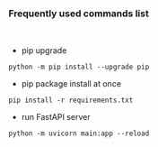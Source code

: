 ### Frequently used commands list

<br>

* pip upgrade
```shell
python -m pip install --upgrade pip
```

* pip package install at once
```shell
pip install -r requirements.txt
```

* run FastAPI server
```shell
python -m uvicorn main:app --reload
```